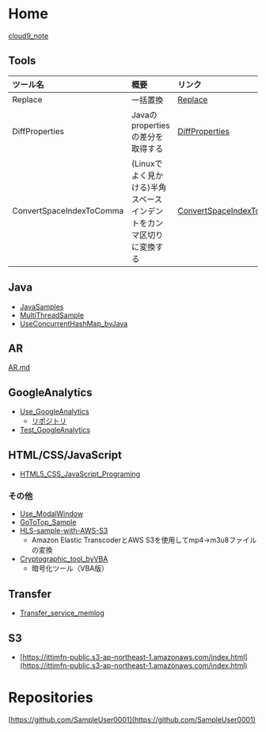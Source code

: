 # Home

[cloud9_note](https://sampleuser0001.github.io/cloud9_note/)

## Tools

| ツール名 | 概要 | リンク |
| :---- | :--- | :--- |
| Replace | 一括置換 | [Replace](https://github.com/SampleUser0001/ReplaceByJava) |
| DiffProperties | Javaのpropertiesの差分を取得する | [DiffProperties](https://github.com/SampleUser0001/DiffProperties) |
| ConvertSpaceIndexToComma | (Linuxでよく見かける)半角スペースインデントをカンマ区切りに変換する | [ConvertSpaceIndexToComma](https://github.com/SampleUser0001/ConvertSpaceIndexToComma) |

## Java

- [JavaSamples](https://github.com/SampleUser0001/JavaSamples)
- [MultiThreadSample](https://github.com/SampleUser0001/MultiThreadSample.git)
- [UseConcurrentHashMap_byJava](https://github.com/SampleUser0001/UseConcurrentHashMap_byJava)

## AR

[AR.md](./AR.md)

## GoogleAnalytics

- [Use_GoogleAnalytics](https://sampleuser0001.github.io/Use_GoogleAnalytics/)
  - [リポジトリ](https://github.com/SampleUser0001/Use_GoogleAnalytics)
- [Test_GoogleAnalytics](https://sampleuser0001.github.io/Test_GoogleAnalytics/)

## HTML/CSS/JavaScript

- [HTML5_CSS_JavaScript_Programing](https://sampleuser0001.github.io/HTML5_CSS_JavaScript_Programing/)

### その他

- [Use_ModalWindow](https://sampleuser0001.github.io/Use_ModalWindow)
- [GoToTop_Sample](https://sampleuser0001.github.io/GoToTop_Sample/)
- [HLS-sample-with-AWS-S3](https://sampleuser0001.github.io/HLS-sample-with-AWS-S3/)
  - Amazon Elastic TranscoderとAWS S3を使用してmp4→m3u8ファイルの変換
- [Cryptographic_tool_byVBA](https://sampleuser0001.github.io/Cryptographic_tool_byVBA/)
  - 暗号化ツール（VBA版）

## Transfer

- [Transfer_service_memlog](https://github.com/SampleUser0001/Transfer_service_memlog)

## S3

- [https://ittimfn-public.s3-ap-northeast-1.amazonaws.com/index.html](https://ittimfn-public.s3-ap-northeast-1.amazonaws.com/index.html)

# Repositories

[https://github.com/SampleUser0001](https://github.com/SampleUser0001)

<!--
**SampleUser0001/SampleUser0001** is a ✨ _special_ ✨ repository because its `README.md` (this file) appears on your GitHub profile.

Here are some ideas to get you started:

- 🔭 I’m currently working on ...
- 🌱 I’m currently learning ...
- 👯 I’m looking to collaborate on ...
- 🤔 I’m looking for help with ...
- 💬 Ask me about ...
- 📫 How to reach me: ...
- 😄 Pronouns: ...
- ⚡ Fun fact: ...
-->
